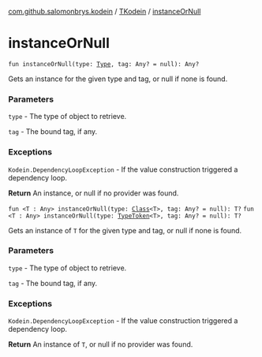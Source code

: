 [com.github.salomonbrys.kodein](../index.md) / [TKodein](index.md) / [instanceOrNull](.)

# instanceOrNull

`fun instanceOrNull(type: `[`Type`](http://docs.oracle.com/javase/6/docs/api/java/lang/reflect/Type.html)`, tag: Any? = null): Any?`

Gets an instance for the given type and tag, or null if none is found.

### Parameters

`type` - The type of object to retrieve.

`tag` - The bound tag, if any.

### Exceptions

`Kodein.DependencyLoopException` - If the value construction triggered a dependency loop.

**Return**
An instance, or null if no provider was found.

`fun <T : Any> instanceOrNull(type: `[`Class`](http://docs.oracle.com/javase/6/docs/api/java/lang/Class.html)`<T>, tag: Any? = null): T?`
`fun <T : Any> instanceOrNull(type: `[`TypeToken`](../-type-token/index.md)`<T>, tag: Any? = null): T?`

Gets an instance of `T` for the given type and tag, or null if none is found.

### Parameters

`type` - The type of object to retrieve.

`tag` - The bound tag, if any.

### Exceptions

`Kodein.DependencyLoopException` - If the value construction triggered a dependency loop.

**Return**
An instance of `T`, or null if no provider was found.

